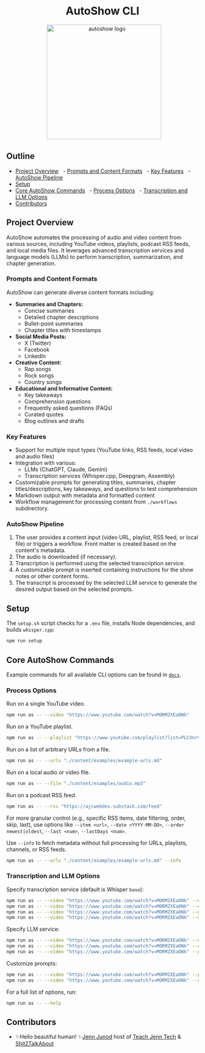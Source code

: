 <div align="center">
  <h1>AutoShow CLI</h1>
  <img alt="autoshow logo" src="https://ajc.pics/autoshow/autoshow-cover-01.webp" width="300" />
</div>

## Outline

- [Project Overview](#project-overview)
  - [Prompts and Content Formats](#prompts-and-content-formats)
  - [Key Features](#key-features)
  - [AutoShow Pipeline](#autoshow-pipeline)
- [Setup](#setup)
- [Core AutoShow Commands](#core-autoshow-commands)
  - [Process Options](#process-options)
  - [Transcription and LLM Options](#transcription-and-llm-options)
- [Contributors](#contributors)

## Project Overview

AutoShow automates the processing of audio and video content from various sources, including YouTube videos, playlists, podcast RSS feeds, and local media files. It leverages advanced transcription services and language models (LLMs) to perform transcription, summarization, and chapter generation.

### Prompts and Content Formats

AutoShow can generate diverse content formats including:

- **Summaries and Chapters:**
  - Concise summaries
  - Detailed chapter descriptions
  - Bullet-point summaries
  - Chapter titles with timestamps
- **Social Media Posts:**
  - X (Twitter)
  - Facebook
  - LinkedIn
- **Creative Content:**
  - Rap songs
  - Rock songs
  - Country songs
- **Educational and Informative Content:**
  - Key takeaways
  - Comprehension questions
  - Frequently asked questions (FAQs)
  - Curated quotes
  - Blog outlines and drafts

### Key Features

- Support for multiple input types (YouTube links, RSS feeds, local video and audio files)
- Integration with various:
  - LLMs (ChatGPT, Claude, Gemini)
  - Transcription services (Whisper.cpp, Deepgram, Assembly)
- Customizable prompts for generating titles, summaries, chapter titles/descriptions, key takeaways, and questions to test comprehension
- Markdown output with metadata and formatted content
- Workflow management for processing content from `./workflows` subdirectory.

### AutoShow Pipeline

1. The user provides a content input (video URL, playlist, RSS feed, or local file) or triggers a workflow. Front matter is created based on the content's metadata.
2. The audio is downloaded (if necessary).
3. Transcription is performed using the selected transcription service.
4. A customizable prompt is inserted containing instructions for the show notes or other content forms.
5. The transcript is processed by the selected LLM service to generate the desired output based on the selected prompts.

## Setup

The `setup.sh` script checks for a `.env` file, installs Node dependencies, and builds `whisper.cpp`:

```bash
npm run setup
```

## Core AutoShow Commands

Example commands for all available CLI options can be found in [`docs`](/docs/README.md).

### Process Options

Run on a single YouTube video.

```bash
npm run as -- --video "https://www.youtube.com/watch?v=MORMZXEaONk"
```

Run on a YouTube playlist.

```bash
npm run as -- --playlist "https://www.youtube.com/playlist?list=PLCVnrVv4KhXPz0SoAVu8Rc1emAdGPbSbr"
```

Run on a list of arbitrary URLs from a file.

```bash
npm run as -- --urls "./content/examples/example-urls.md"
```

Run on a local audio or video file.

```bash
npm run as -- --file "./content/examples/audio.mp3"
```

Run on a podcast RSS feed.

```bash
npm run as -- --rss "https://ajcwebdev.substack.com/feed"
```

For more granular control (e.g., specific RSS items, date filtering, order, skip, last), use options like `--item <url>`, `--date <YYYY-MM-DD>`, `--order newest|oldest`, `--last <num>`, `--lastDays <num>`.

Use `--info` to fetch metadata without full processing for URLs, playlists, channels, or RSS feeds.

```bash
npm run as -- --urls "./content/examples/example-urls.md" --info
```

### Transcription and LLM Options

Specify transcription service (default is Whisper `base`):

```bash
npm run as -- --video "https://www.youtube.com/watch?v=MORMZXEaONk" --whisper large-v3-turbo
npm run as -- --video "https://www.youtube.com/watch?v=MORMZXEaONk" --deepgram nova-2
npm run as -- --video "https://www.youtube.com/watch?v=MORMZXEaONk" --groq-whisper whisper-large-v3-turbo
npm run as -- --video "https://www.youtube.com/watch?v=MORMZXEaONk" --assembly universal --speakerLabels
```

Specify LLM service:

```bash
npm run as -- --video "https://www.youtube.com/watch?v=MORMZXEaONk" --chatgpt gpt-4o-mini
npm run as -- --video "https://www.youtube.com/watch?v=MORMZXEaONk" --claude claude-3-5-haiku-latest
npm run as -- --video "https://www.youtube.com/watch?v=MORMZXEaONk" --gemini gemini-1.5-flash
```

Customize prompts:

```bash
npm run as -- --video "https://www.youtube.com/watch?v=MORMZXEaONk" --prompt summary shortChapters --chatgpt
npm run as -- --video "https://www.youtube.com/watch?v=MORMZXEaONk" --customPrompt ./my-custom-prompt.md --chatgpt
```

For a full list of options, run:

```bash
npm run as -- --help
```

## Contributors

- ✨Hello beautiful human! ✨[Jenn Junod](https://jennjunod.dev/) host of [Teach Jenn Tech](https://teachjenntech.com/) & [Shit2TalkAbout](https://shit2talkabout.com)
